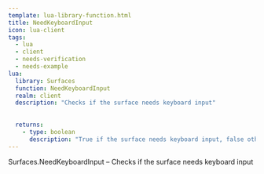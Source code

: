 ```yaml
---
template: lua-library-function.html
title: NeedKeyboardInput
icon: lua-client
tags:
  - lua
  - client
  - needs-verification
  - needs-example
lua:
  library: Surfaces
  function: NeedKeyboardInput
  realm: client
  description: "Checks if the surface needs keyboard input"
  
  
  returns:
    - type: boolean
      description: "True if the surface needs keyboard input, false otherwise."
---
```


<div class="lua__search__keywords">
Surfaces.NeedKeyboardInput &#x2013; Checks if the surface needs keyboard input
</div>
